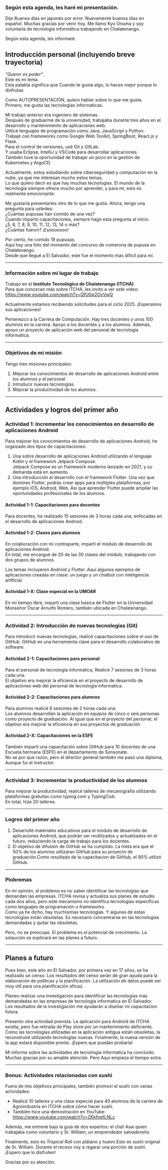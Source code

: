 ### Según esta agenda, les haré mi presentación.  
Dije Buenos días en japonés por error. 
Nuevamente buenos días en español. 
Muchas gracias por venir hoy. 
Me llamo Kyo Onuma y soy voluntaria de tecnología informática trabajando en Chalatenango.

Según esta agenda, les informaré.

## Introducción personal (incluyendo breve trayectoria)  
*"Querer es poder".*  
Este es mi lema.  
Esta palabla significa que Cuando te gusta algo, lo haces mejor porque lo disfrutas

Como AUTOPRESENTACIÓN, quiero hablar sobre lo que me gusta.  
Primero, me gusta las tecnologías informaticas.

Mi trabajo anterior era ingeniero de sistemas.  
Después de graduarme de la universidad, trabajaba durante tres años en el desarrollo y mantenimiento de aplicaciones web.  
Utilicé lenguajes de programación como Java, JavaScript y Python.  
Trabajé con frameworks como Google Web Toolkit, SpringBoot, React.js y Flask.  
Para el control de versiones, usé Git y GitLab.  
Y usaba Eclipse, IntelliJ y VSCode para desarrollar aplicaciones.  
También tuve la oportunidad de trabajar un poco en la gestión de Kubernetes y ArgoCD.  

Actualmente, estoy estudiando sobre ciberseguridad y computación en la nube, ya que me interesan mucho estos temas.  
Lo que quiero decir es que hay muchas tecnologías.
El mundo de la tecnología siempre ofrece mucho por aprender, y para mí, esto es realmente emocionante.

Me gustaría presentarles otro de lo que me gusta.
Ahora, tengo una pregunta para ustedes:  
¿Cuántas pupusas han comido de una vez?  
Cuando imparto capacitaciones, siempre hago esta pregunta al inicio.  
¿5, 6, 7, 8, 9, 10, 11, 12, 13, 14 o más?  
¿Cuántas fueron? ¡Esooooooo!  

Por cierto, he comido 19 pupusas.  
Aquí hay una foto del momento del concurso de comerona de pupusa en Chalatenango.  
Desde que llegué a El Salvador, este fue el momento más difícil para mí.  

---

### Información sobre mi lugar de trabajo  
Trabajo en el **Instituto Tecnológico de Chalatenango (ITCHA)**.  
Para que conozcan más sobre ITCHA, les invito a ver este video:  
https://www.youtube.com/watch?v=QfUGp2OvVwQ  

Actualmente estamos recibiendo solicitudes para el ciclo 2025. ¡Esperamos sus aplicaciones!  

Pertenezco a la Carrera de Computación. Hay tres docentes y unos 100 alumnos en la carrera. Apoyo a los docentes y a los alumnos.
Además, apoyo un proyecto de aplicación web del personal de tecnología informatica.

---

### Objetivos de mi misión  
Tengo tres misiones principales:  
1. Mejorar los conocimientos de desarrollo de aplicaciones Android entre los alumnos y el personal.  
2. Introducir nuevas tecnologías.  
3. Mejorar la productividad de los alumnos.  

---

## Actividades y logros del primer año  

### Actividad 1: Incrementar los conocimientos en desarrollo de aplicaciones Android  
Para mejorar los conocimientos de desarrollo de aplicaciones Android, he orgaizado dos tipos de capacitaciones:  
1. Una sobre desarrollo de aplicaciones Android utilizando el lenguaje Kotlin y el framework Jetpack Compose.  
   Jetpack Compose es un framework moderno lanzado en 2021, y su demanda está en aumento.  
2. Una introducción al desarrollo con el framework Flutter.
   Una vez que domines Flutter, podrás crear apps para múltiples plataformas, por ejemplo iOS, Android, Web.
   Asi que aprender Flutter puede ampliar las oportunidades profesionales de los alumnos.

#### Actividad 1-1: Capacitaciones para docentes  
Para docentes, he realizado 15 sesiones de 3 horas cada una, enfocadas en el desarrollo de aplicaciones Android.

#### Actividad 1-2: Clases para alumnos  
En colaboración con mi contraparte, impartí el módulo de desarrollo de aplicaciones Android.  
En total, me encargué de 20 de las 30 clases del módulo, trabajando con dos grupos de alumnos.  

Los temas incluyeron Android y Flutter. Aquí algunos ejemplos de aplicaciones creadas en clase: un juego y un chatbot con inteligencia artificial.  

#### Actividad 1-X: Clase especial en la UMOAR  
En mi tiempo libre, impartí una clase basica de Flutter en la Universidad Monseñor Óscar Arnulfo Romero, también ubicada en Chalatenango.  

---

### Actividad 2: Introducción de nuevas tecnologías (Git)  
Para introducir nuevas tecnologías, realicé capacitaciones sobre el uso de GitHub.
GitHub es una herramienta clave para el desarrollo colaborativo de software.  

#### Actividad 2-1: Capacitaciones para personal  
Para el personal de tecnología informatica, Realicé 7 sesiones de 3 horas cada una.  
El objetivo era mejorar la eficiencia en el proyecto de desarrollo de aplicaciones web del personal de tecnología informatica.

#### Actividad 2-2: Capacitaciones para alumnos  
Para alumnos realicé 6 sesiones de 2 horas cada una.  
Los alumnos desarrollan la aplicación en equipos de cinco o seis personas como proyecto de graduación.
Al igual que en el proyecto del personal, el objetivo era mejorar la eficiencia en sus proyectos de graduación

#### Actividad 2-X: Capacitaciones en la ESFE  
También impartí una capacitación sobre GitHub para 10 docentes de una Escuela hermana (ESFE) en el departamento de Sonsonate.  
No se por que razon, pero el director general también me pasó una diploma, Aunque fui el instructor.

---

### Actividad 3: Incrementar la productividad de los alumnos
Para mejorar la productividad, realicé talleres de mecanografía utilizando plataformas gratuitas como typing.com y TypingClub.  
En total, hize 20 talleres.  

---

### Logros del primer año  
1. Desarrollé materiales educativos para el módulo de desarrollo de aplicaciones Android, que podrán ser reutilizados y actualizados en el futuro, reduciendo la carga de trabajo para los docentes.
2. El objetivo de difusión de GitHub se ha cumplido.
   La meta era que el 50% de los alumnos utilizaran GitHub para su proyecto de graduación.Como resultado de la capacitacion de GitHub, el 90% utilizó GitHub.

---

### Plobremas  
En mi opinión, el problema es no saber identificar las tecnologías que demandan las empresas. 
ITCHA revisa y actualiza sus planes de estudio cada dos años, pero este mecanismo no identifica tecnologías específicas como lenguajes de programación o frameworks.  
Como ya he dicho, hay muchísimas tecnologías. Y algunas de estas tecnologías están obsoletas.
Es necesario concentrarse en las tecnologías demandadas y quitar las obsoletas.

Pero, no se preocupe.
El problema es el potencial de crecimiento.
La solaución se explicará en las planes a futuro.

---

## Planes a futuro  

Pues bien, este año en El Salvador, por primera vez en 17 años, se ha realizado un censo.
Los resultados del censo serán de gran ayuda para la elaboración de políticas y la planificación.
La utilización de datos puede ser muy útil para una planificación eficaz.

Planeo realizar una investigación para identificar las tecnologías más demandadas en las empresas de tecnología informatica en El Salvador.  
Los resultados de la investigación me ayudarán a diseñar mi capacitacion futura.

Presento otra actividad prevista.
La aplicación para Android de ITCHA existía, pero fue retirada de Play store por un mantenimiento deficiente.
Como las tecnologías utilizadas en la aplicación antigua están obsoletas, la reconstruiré utilizando tecnologías nuevas.
Finalmente, la nueva versión de la app estará disponible pronto. ¡Espero que puedan probarla!

Mi informe sobre las actividades de tecnología informatica ha concluido. Muchas gracias por su amable atención.
Pero Aquí empieza el tiempo extra.

---


### Bonus: Actividades relacionadas con sushi  
Fuera de mis objetivos principales, también promoví el sushi con varias actividades:  
- Realicé 10 talleres y una clase especial para 40 alumnos de la carrera de Agroindustria en ITCHA sobre cómo hacer sushi.  
- También hice una demostración en YouTube:  
  https://www.youtube.com/watch?v=ZKkfnefLNLc  

Además, me entrené bajo la guía de dos expertos: el chaf Asai quien trabajaba como voluntario y Sr. William, un emprendedor salvadoreño.  

Finalmente, esto es *Tropical Roll* con plátano y huevo.Esto es sushi original de Sr. William.
Durante el receso voy a regarar una porción de sushi.
¡Espero que lo disfruten!  

Gracias por su atención.
